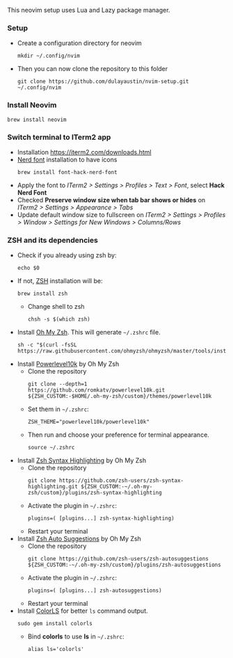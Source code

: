 This neovim setup uses Lua and Lazy package manager.<br/>
### Setup
- Create a configuration directory for neovim
  ```
  mkdir ~/.config/nvim
  ```
- Then you can now clone the repository to this folder
  ```
  git clone https://github.com/dulayaustin/nvim-setup.git ~/.config/nvim
  ```
  
### Install Neovim
```
brew install neovim
```

### Switch terminal to ITerm2 app
- Installation https://iterm2.com/downloads.html
- <a href="https://www.nerdfonts.com/">Nerd font</a> installation to have icons
  ```
  brew install font-hack-nerd-font
  ```
- Apply the font to _ITerm2 > Settings > Profiles > Text > Font_, select **Hack Nerd Font**
- Checked **Preserve window size when tab bar shows or hides** on _ITerm2 > Settings > Appearance > Tabs_
- Update default window size to fullscreen on _ITerm2 > Settings > Profiles > Window > Settings for New Windows > Columns/Rows_

### ZSH and its dependencies
- Check if you already using zsh by:
  ```
  echo $0
  ```
- If not, <a href="https://formulae.brew.sh/formula/zsh">ZSH</a> installation will be:
  ```
  brew install zsh
  ```
  - Change shell to zsh
    ```
    chsh -s $(which zsh)
    ```
- Install <a href="https://ohmyz.sh/">Oh My Zsh</a>. This will generate `~/.zshrc` file.
  ```
  sh -c "$(curl -fsSL https://raw.githubusercontent.com/ohmyzsh/ohmyzsh/master/tools/install.sh)"
  ```
- Install <a href="https://github.com/romkatv/powerlevel10k?tab=readme-ov-file#oh-my-zsh" target="_blank">Powerlevel10k</a> by Oh My Zsh
  - Clone the repository
    ```
    git clone --depth=1 https://github.com/romkatv/powerlevel10k.git ${ZSH_CUSTOM:-$HOME/.oh-my-zsh/custom}/themes/powerlevel10k
    ```
  - Set them in `~/.zshrc`:
    ```
    ZSH_THEME="powerlevel10k/powerlevel10k"
    ```
  - Then run and choose your preference for terminal appearance.
    ```
    source ~/.zshrc
    ```
- Install <a href="https://github.com/zsh-users/zsh-syntax-highlighting/blob/master/INSTALL.md#oh-my-zsh">Zsh Syntax Highlighting</a> by Oh My Zsh
  - Clone the repository
    ```
    git clone https://github.com/zsh-users/zsh-syntax-highlighting.git ${ZSH_CUSTOM:-~/.oh-my-zsh/custom}/plugins/zsh-syntax-highlighting
    ```
  - Activate the plugin in `~/.zshrc`:
    ```
    plugins=( [plugins...] zsh-syntax-highlighting)
    ```
  - Restart your terminal
- Install <a href="https://github.com/zsh-users/zsh-autosuggestions/blob/master/INSTALL.md#oh-my-zsh">Zsh Auto Suggestions</a> by Oh My Zsh
  - Clone the repository
    ```
    git clone https://github.com/zsh-users/zsh-autosuggestions ${ZSH_CUSTOM:-~/.oh-my-zsh/custom}/plugins/zsh-autosuggestions
    ```
  - Activate the plugin in `~/.zshrc`:
    ```
    plugins=( [plugins...] zsh-autosuggestions)
    ```
  - Restart your terminal
- Install <a href="https://github.com/athityakumar/colorls">ColorLS</a> for better `ls` command output.
  ```
  sudo gem install colorls
  ```
  - Bind **colorls** to use **ls** in `~/.zshrc`:
    ```
    alias ls='colorls'
    ```
  
